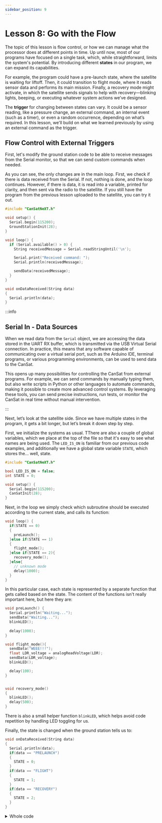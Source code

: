 ```yaml
---
sidebar_position: 9
---
```


# Lesson 8: Go with the Flow

The topic of this lesson is flow control, or how we can manage what the processor does at different points in time. Up until now, most of our programs have focused on a single task, which, while straightforward, limits the system's potential. By introducing different **states** in our program, we can expand its capabilities.

For example, the program could have a pre-launch state, where the satellite is waiting for liftoff. Then, it could transition to flight mode, where it reads sensor data and performs its main mission. Finally, a recovery mode might activate, in which the satellite sends signals to help with recovery—blinking lights, beeping, or executing whatever system actions we’ve designed.

The **trigger** for changing between states can vary. It could be a sensor reading, like a pressure change, an external command, an internal event (such as a timer), or even a random occurrence, depending on what’s required. In this lesson, we'll build on what we learned previously by using an external command as the trigger.

## Flow Control with External Triggers

First, let's modify the ground station code to be able to receive messages from the Serial monitor, so that we can send custom commands when needed.

As you can see, the only changes are in the main loop. First, we check if there is data received from the Serial. If not, nothing is done, and the loop continues. However, if there is data, it is read into a variable, printed for clarity, and then sent via the radio to the satellite. If you still have the program from the previous lesson uploaded to the satellite, you can try it out.

```Cpp title="Ground station able to send commands"
#include "CanSatNeXT.h"

void setup() {
  Serial.begin(115200);
  GroundStationInit(28);
}

void loop() {
  if (Serial.available() > 0) {
    String receivedMessage = Serial.readStringUntil('\n'); 

    Serial.print("Received command: ");
    Serial.println(receivedMessage);

    sendData(receivedMessage);  
  }
}

void onDataReceived(String data)
{
  Serial.println(data);
}
```

:::info

## Serial In - Data Sources

When we read data from the `Serial` object, we are accessing the data stored in the UART RX buffer, which is transmitted via the USB Virtual Serial connection. In practice, this means that any software capable of communicating over a virtual serial port, such as the Arduino IDE, terminal programs, or various programming environments, can be used to send data to the CanSat.

This opens up many possibilities for controlling the CanSat from external programs. For example, we can send commands by manually typing them, but also write scripts in Python or other languages to automate commands, making it possible to create more advanced control systems. By leveraging these tools, you can send precise instructions, run tests, or monitor the CanSat in real time without manual intervention.

:::

Next, let’s look at the satellite side. Since we have multiple states in the program, it gets a bit longer, but let’s break it down step by step.

First, we initialize the systems as usual. TThere are also a couple of global variables, which we place at the top of the file so that it's easy to see what names are being used. The `LED_IS_ON` is familiar from our previous code examples, and additionally we have a global state variable `STATE`, which stores the... well, state.

```Cpp title="Initialization"
#include "CanSatNeXT.h"

bool LED_IS_ON = false;
int STATE = 0;

void setup() {
  Serial.begin(115200);
  CanSatInit(28);
}
```
Next, in the loop we simply check which subroutine should be executed according to the current state, and calls its function:

```Cpp title="Loop"
void loop() {
  if(STATE == 0)
  {
    preLaunch();
  }else if(STATE == 1)
  {
    flight_mode();
  }else if(STATE == 2){
    recovery_mode();
  }else{
    // unknown mode
    delay(1000);
  }
}
```

In this particular case, each state is represented by a separate function that gets called based on the state. The content of the functions isn't really important here, but here they are:

```Cpp title="Subroutines"
void preLaunch() {
  Serial.println("Waiting...");
  sendData("Waiting...");
  blinkLED();
  
  delay(1000);
}

void flight_mode(){
  sendData("WEEE!!!");
  float LDR_voltage = analogReadVoltage(LDR);
  sendData(LDR_voltage);
  blinkLED();

  delay(100);
}


void recovery_mode()
{
  blinkLED();
  delay(500);
}
```

There is also a small helper function `blinkLED`, which helps avoid code repetition by handling LED toggling for us.

Finally, the state is changed when the ground station tells us to:

```Cpp title="Command received callback"
void onDataReceived(String data)
{
  Serial.println(data);
  if(data == "PRELAUNCH")
  {
    STATE = 0;
  }
  if(data == "FLIGHT")
  {
    STATE = 1;
  }
  if(data == "RECOVERY")
  {
    STATE = 2;
  }
}
```


<details>
  <summary>Whole code</summary>
  <p>Here is the whole code for your convenience.</p>
```Cpp title="Satellite with multiple states"
#include "CanSatNeXT.h"

bool LED_IS_ON = false;
int STATE = 0;

void setup() {
  Serial.begin(115200);
  CanSatInit(28);
}


void loop() {
  if(STATE == 0)
  {
    preLaunch();
  }else if(STATE == 1)
  {
    flight_mode();
  }else if(STATE == 2){
    recovery_mode();
  }else{
    // unknown mode
    delay(1000);
  }
}

void preLaunch() {
  Serial.println("Waiting...");
  sendData("Waiting...");
  blinkLED();
  
  delay(1000);
}

void flight_mode(){
  sendData("WEEE!!!");
  float LDR_voltage = analogReadVoltage(LDR);
  sendData(LDR_voltage);
  blinkLED();

  delay(100);
}


void recovery_mode()
{
  blinkLED();
  delay(500);
}

void blinkLED()
{
  if(LED_IS_ON)
  {
    digitalWrite(LED, LOW);
  }else{
    digitalWrite(LED, HIGH);
  }
  LED_IS_ON = !LED_IS_ON;
}

void onDataReceived(String data)
{
  Serial.println(data);
  if(data == "PRELAUNCH")
  {
    STATE = 0;
  }
  if(data == "FLIGHT")
  {
    STATE = 1;
  }
  if(data == "RECOVERY")
  {
    STATE = 2;
  }
}
```
</details>


With this, we can now control what the satellite is doing without even having physical access to it. Rather, we can just send a command with the ground station and the satellite does what we want.

:::tip[Exercise]

Instead of using multiple subroutines, modify the program so that you can change the delay between data transmissions to any value you want. Use a remote command from the ground station to set the delay.

:::

This concludes the lessons for now. We will add more soon, but in the meanwhile you can find more information about using CanSat NeXT from the other Arduino examples, our [blog](./../../blog/) and the [software](./../CanSat-software/CanSat-software.md) and [hardware](./../CanSat-hardware/CanSat-hardware.md) documentation. I would love to hear your feedback and ideas regarding CanSat NeXT and these materials, so don't hesitate to contact me at samuli@kitsat.fi.